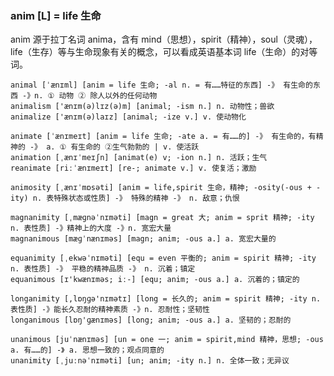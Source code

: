 ### anim [L] = life 生命

anim 源于拉丁名词 anima，含有 mind（思想），spirit（精神），soul（灵魂），life（生存）等与生命现象有关的概念，可以看成英语基本词 life（生命）的对等词。

    animal [ˈænɪml] [anim = life 生命; -al n. = 有……特征的东西] -》 有生命的东西 -》n. ① 动物 ② 除人以外的任何动物
    animalism ['ænɪm(ə)lɪz(ə)m] [animal; -ism n.] n. 动物性；兽欲
    animalize ['ænɪm(ə)laɪz] [animal; -ize v.] v. 使动物化

    animate [ˈænɪmeɪt] [anim = life 生命; -ate a. = 有……的] -》 有生命的，有精神的 -》 a. ① 有生命的 ②生气勃勃的 | v. 使活跃
    animation [ˌænɪˈmeɪʃn] [animat(e) v; -ion n.] n. 活跃；生气
    reanimate [riːˈænɪmeɪt] [re-; animate v.] v. 使复活；激励

    animosity [ˌænɪˈmɒsəti] [anim = life,spirit 生命，精神; -osity(-ous + -ity) n. 表特殊状态或性质] -》 特殊的精神 -》 n. 敌意；仇恨

    magnanimity [ˌmæɡnəˈnɪməti] [magn = great 大; anim = sprit 精神; -ity n. 表性质] -》精神上的大度 -》n. 宽宏大量
    magnanimous [mæɡˈnænɪməs] [magn; anim; -ous a.] a. 宽宏大量的

    equanimity [ˌekwəˈnɪməti] [equ = even 平衡的; anim = spirit 精神; -ity n. 表性质] -》 平稳的精神品质 -》 n. 沉着；镇定
    equanimous [ɪ'kwænɪməs; iː-] [equ; anim; -ous a.] a. 沉着的；镇定的

    longanimity [,lɒŋɡə'nɪmətɪ] [long = 长久的; anim = spirit 精神; -ity n. 表性质] -》能长久忍耐的精神素质 -》n. 忍耐性；坚韧性
    longanimous [lɒŋ'ɡænɪməs] [long; anim; -ous a.] a. 坚韧的；忍耐的

    unanimous [juˈnænɪməs] [un = one 一; anim = spirit,mind 精神，思想; -ous a. 有……的] -》 a. 思想一致的；观点同意的
    unanimity [ˌjuːnəˈnɪməti] [un; anim; -ity n.] n. 全体一致；无异议


